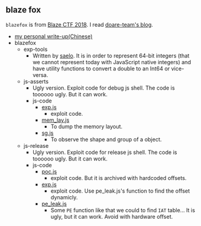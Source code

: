 ## blaze fox

`blazefox` is from [Blaze CTF 2018](https://ctftime.org/task/6000). I read [doare-team's blog](https://doar-e.github.io/blog/2018/11/19/introduction-to-spidermonkey-exploitation/).

-   [my personal write-up(Chinese)](https://redogwu.github.io/)
-   blazefox
    -   exp-tools
        -   Written by [saelo](https://twitter.com/5aelo). It is in order to represent 64-bit integers (that we cannot represent today with JavaScript native integers) and have utility functions to convert a double to an Int64 or vice-versa. 
    -   js-asserts
        -   Ugly version. Exploit code for debug js shell. The code is toooooo ugly. But it can work.
        -   js-code
            -   [exp.js](js-assert\js-code\exp.js)
                -   exploit code.
            -   [mem_lay.js](js-assert\js-code\mem_lay.js)
                -   To dump the memory layout.
            -   [sg.js](js-assert\js-code\sg.js)
                -   To observe the shape and group of a object.
    -   js-release
        -   Ugly version. Exploit code for release js shell. The code is toooooo ugly. But it can work.
        -   js-code
            -   [poc.js](js-release\js-code\poc.js)
                -   exploit code. But it is archived with hardcoded offsets.
            -   [exp.js](js-release\js-code\exp.js)
                -   exploit code. Use pe_leak.js's function to find the offset dynamicly.
            -   [pe_leak.js](js-release\js-code\pe_leak.js)
                -   Some `PE` function like that we could to find `IAT` table... It is ugly, but it can work. Avoid with hardware offset.